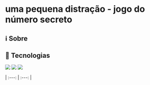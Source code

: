 <h1> uma pequena distração - jogo do número secreto</h1>
<h2> ℹ️ Sobre</h2>

## 🚀 Tecnologias
<div>
  <img src="https://img.shields.io/badge/HTML-239120?style-for-the-badge&logo-html5&logoColor-white">
  <img src="https://img.shields.io/badge/CSS-239120?&style-for-the-badge&logo-css3&logoColor-white">
  <img src="https://img.shields.io/badge/JavaScript-F7DF1E?style-for-the-badge&logo-javascript&logoColor-black">
</div>

| :---: | :---: |
